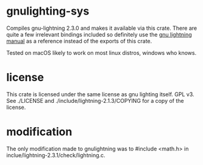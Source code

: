 # gnulighting-sys

Compiles gnu-lightning 2.3.0 and makes it available via this crate. There are quite a few
irrelevant bindings included so definitely use the [gnu lightning manual](https://www.gnu.org/software/lightning/manual/lightning.html) 
as a reference instead of the exports of this crate.

Tested on macOS likely to work on most linux distros, windows who knows.

# license
This crate is licensed under the same license as gnu lighting itself. GPL v3. See ./LICENSE and ./include/lightning-2.1.3/COPYING
for a copy of the license.

# modification
The only modification made to gnulightning was to #include <math.h> in inclue/lightning-2.3.1/check/lightning.c.